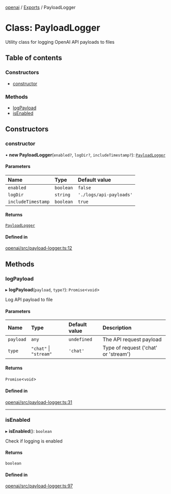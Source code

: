 <!-- 
 ⚠️  AUTO-GENERATED FILE - DO NOT EDIT MANUALLY
 This file is automatically generated by scripts/docs-generator.js
 To make changes, edit the source TypeScript files or update the generator script
-->

[openai](../../) / [Exports](../modules) / PayloadLogger

# Class: PayloadLogger

Utility class for logging OpenAI API payloads to files

## Table of contents

### Constructors

- [constructor](PayloadLogger#constructor)

### Methods

- [logPayload](PayloadLogger#logpayload)
- [isEnabled](PayloadLogger#isenabled)

## Constructors

### constructor

• **new PayloadLogger**(`enabled?`, `logDir?`, `includeTimestamp?`): [`PayloadLogger`](PayloadLogger)

#### Parameters

| Name | Type | Default value |
| :------ | :------ | :------ |
| `enabled` | `boolean` | `false` |
| `logDir` | `string` | `'./logs/api-payloads'` |
| `includeTimestamp` | `boolean` | `true` |

#### Returns

[`PayloadLogger`](PayloadLogger)

#### Defined in

[openai/src/payload-logger.ts:12](https://github.com/woojubb/robota/blob/a84ba23331912a89a9570280d5fa1a0292ba5c7a/packages/openai/src/payload-logger.ts#L12)

## Methods

### logPayload

▸ **logPayload**(`payload`, `type?`): `Promise`\<`void`\>

Log API payload to file

#### Parameters

| Name | Type | Default value | Description |
| :------ | :------ | :------ | :------ |
| `payload` | `any` | `undefined` | The API request payload |
| `type` | ``"chat"`` \| ``"stream"`` | `'chat'` | Type of request ('chat' or 'stream') |

#### Returns

`Promise`\<`void`\>

#### Defined in

[openai/src/payload-logger.ts:31](https://github.com/woojubb/robota/blob/a84ba23331912a89a9570280d5fa1a0292ba5c7a/packages/openai/src/payload-logger.ts#L31)

___

### isEnabled

▸ **isEnabled**(): `boolean`

Check if logging is enabled

#### Returns

`boolean`

#### Defined in

[openai/src/payload-logger.ts:97](https://github.com/woojubb/robota/blob/a84ba23331912a89a9570280d5fa1a0292ba5c7a/packages/openai/src/payload-logger.ts#L97)
